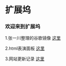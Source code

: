   # 扩展坞
 
  ### 欢迎来到扩展坞
 
 1.张一川整理的谷歌镜像
 [这里](google_jx)

 2.html表演面板
 [这里](html)

3.网站更新记录
[这里](gx)
